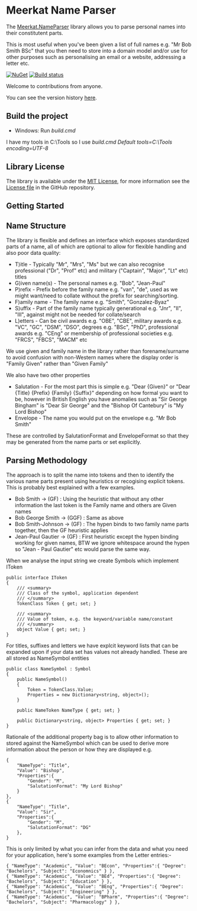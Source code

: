 Meerkat Name Parser
===================

The [Meerkat.NameParser](https://www.nuget.org/packages/Meerkat.NameParser/) library allows you to parse personal names into their constitutent parts.

This is most useful when you've been given a list of full names e.g. "Mr Bob Smith BSc" that you then need to store into a domain model and/or use for other purposes such as personalising an email or a website, addressing a letter etc.

[![NuGet](https://img.shields.io/nuget/v/Meerkat.NameParser.svg)](https://www.nuget.org/packages/Meerkat.NameParser/)
[![Build status](https://ci.appveyor.com/api/projects/status/7ycnghu7s0umys9e/branch/master?svg=true)](https://ci.appveyor.com/project/PaulHatcher/meerkat-nameparser/branch/master)

Welcome to contributions from anyone.

You can see the version history [here](RELEASE_NOTES.md).

## Build the project
* Windows: Run *build.cmd*

I have my tools in C:\Tools so I use *build.cmd Default tools=C:\Tools encoding=UTF-8*

## Library License

The library is available under the [MIT License](http://en.wikipedia.org/wiki/MIT_License), for more information see the [License file][1] in the GitHub repository.

 [1]: https://github.com/phatcher/Meerkat.NameParser/blob/master/License.md

## Getting Started

## Name Structure
The library is flexible and defines an interface which exposes standardized parts of a name, all of which are optional to allow for flexible handling and also poor data quality:

* T)itle - Typically "Mr", "Mrs", "Ms" but we can also recognise professional ("Dr", "Prof" etc) and military ("Captain", "Major", "Lt" etc) titles
* G)iven name(s) - The personal names e.g. "Bob", "Jean-Paul"
* P)refix - Prefix before the family name e.g. "van", "de", used as we might want/need to collate without the prefix for searching/sorting.
* F)amily name - The family name e.g. "Smith", "Gonzalez-Byaz"
* S)uffix - Part of the family name typically generational e.g. "Jnr", "II", "III", against might not be needed for collate/search
* L)etters - Can be civil awards e.g. "OBE", "CBE", military awards e.g. "VC", "GC", "DSM", "DSO", degrees e.g. "BSc", "PhD", professional awards e.g. "CEng" or membership of professional societies e.g. "FRCS", "FBCS", "MACM" etc

We use given and family name in the library rather than forename/surname to avoid confusion with non-Western names where the display order is "Family Given" rather than "Given Family"

We also have two other properties
* Salutation - For the most part this is simple e.g. "Dear {Given}" or "Dear {Title} {Prefix} {Family} {Suffix}" depending on how formal you want to be, however in British English you have anomalies such as "Sir George Bingham" is "Dear Sir George" and the "Bishop Of Cantebury" is "My Lord Bishop"
* Envelope - The name you would put on the envelope e.g. "Mr Bob Smith"

These are controlled by SalutationFormat and EnvelopeFormat so that they may be generated from the name parts or set explicitly.

## Parsing Methodology
The approach is to split the name into tokens and then to identify the various name parts present using heuristics or recogising explicit tokens. This is probably best explained with a few examples.

* Bob Smith -> (GF) : Using the heuristic that without any other information the last token is the Family name and others are Given names
* Bob George Smith -> (GGF) : Same as above
* Bob Smith-Johnson -> (GF) : The hypen binds to two family name parts together, then the GF heuristic applies
* Jean-Paul Gautier -> (GF) : First heuristic except the hypen binding working for given names, BTW we ignore whitespace around the hypen so "Jean - Paul Gautier" etc would parse the same way.

When we analyse the input string we create Symbols which implement IToken

    public interface IToken
    {
        /// <summary>
        /// Class of the symbol, application dependent
        /// </summary>
        TokenClass Token { get; set; }

        /// <summary>
        /// Value of token, e.g. the keyword/variable name/constant
        /// </summary>
        object Value { get; set; }
    }

For titles, suffixes and letters we have explcit keyword lists that can be expanded upon if your data set has values not already handled. These are all stored as NameSymbol entities

    public class NameSymbol : Symbol
    {
        public NameSymbol()
        {
            Token = TokenClass.Value;
            Properties = new Dictionary<string, object>();
        }

        public NameToken NameType { get; set; }

        public Dictionary<string, object> Properties { get; set; }
    }

Rationale of the additional property bag is to allow other information to stored against the NameSymbol which can be used to derive more information about the person or how they are displayed e.g.

    { 
        "NameType": "Title", 
        "Value": "Bishop", 
        "Properties":{ 
            "Gender": "M", 
            "SalutationFormat": "My Lord Bishop" 
        } 
    },
    { 
        "NameType": "Title", 
        "Value": "Sir", 
        "Properties":{ 
            "Gender": "M", 
            "SalutationFormat": "DG" 
        },
    }

This is only limited by what you can infer from the data and what you need for your application, here's some examples from the Letter entries:-

    { "NameType": "Academic", "Value": "BEcon", "Properties":{ "Degree": "Bachelors", "Subject": "Economnics" } },
    { "NameType": "Academic", "Value": "BEd", "Properties":{ "Degree": "Bachelors", "Subject": "Education" } },
    { "NameType": "Academic", "Value": "BEng", "Properties":{ "Degree": "Bachelors", "Subject": "Engineering" } },
    { "NameType": "Academic", "Value": "BPharm", "Properties":{ "Degree": "Bachelors", "Subject": "Pharmacology" } },


